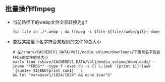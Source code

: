 ## 批量操作ffmpeg
- 当前路径下的webp文件全部转换为gif
  ```shell
  for file in ./*.webp ; do ffmpeg -i $file ${file//webp/gif}; done
  ```
- 查找某路径下名字符合某规则的文件的总大小
  ```shell
  # 在/share/CACHEDEV1_DATA/Vol1/media_volume/downloads/下查找名字包含FRDS的文件的总大小
  var1=`find /share/CACHEDEV1_DATA/Vol1/media_volume/downloads/ -iname "*FRDS*" -type f -exec du -s {} \;|awk '{print $1}'|awk '{sum1+= $1}END{print sum1}'` \
  && let "var=$var1/1024/1024" && echo $var"G"
  ```
